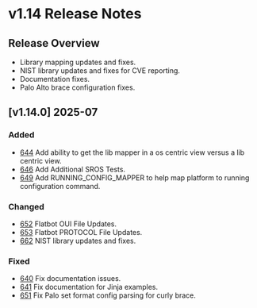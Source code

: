 # v1.14 Release Notes

## Release Overview

- Library mapping updates and fixes.
- NIST library updates and fixes for CVE reporting.
- Documentation fixes.
- Palo Alto brace configuration fixes.

## [v1.14.0] 2025-07

### Added

- [644](https://github.com/networktocode/netutils/pull/644) Add ability to get the lib mapper in a os centric view versus a lib centric view.
- [646](https://github.com/networktocode/netutils/pull/646) Add Additional SROS Tests.
- [649](https://github.com/networktocode/netutils/pull/649) Add RUNNING_CONFIG_MAPPER to help map platform to running configuration command.

### Changed

- [652](https://github.com/networktocode/netutils/pull/652) Flatbot OUI File Updates.
- [653](https://github.com/networktocode/netutils/pull/653) Flatbot PROTOCOL File Updates.
- [662](https://github.com/networktocode/netutils/pull/662) NIST library updates and fixes.

### Fixed

- [640](https://github.com/networktocode/netutils/pull/640) Fix documentation issues.
- [641](https://github.com/networktocode/netutils/pull/641) Fix documentation for Jinja examples.
- [651](https://github.com/networktocode/netutils/pull/651) Fix Palo set format config parsing for curly brace.

